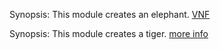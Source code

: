 
  [vnf]: ## "Used as a function it returns a vnf."
  [geom]: ## "Used as a function it returns geometry."
  [vnf||geom]: ## "Used as a function it can return a vnf or geometry."
  [mat]: ## "Used as a function it returns a transformation matrix."

Synopsis: This module creates an elephant. [VNF][vnf] 

Synopsis: This module creates a tiger. [more info][vnf||geom] 

